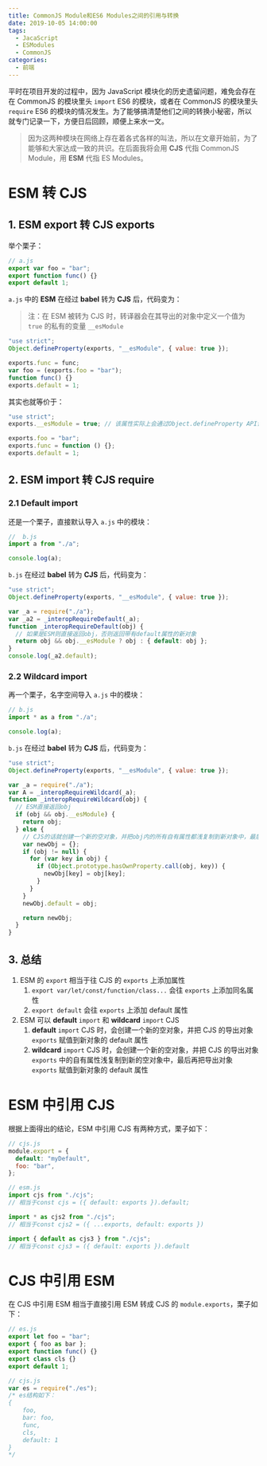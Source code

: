 ```yaml
---
title: CommonJS Module和ES6 Modules之间的引用与转换
date: 2019-10-05 14:00:00
tags:
  - JacaScript
  - ESModules
  - CommonJS
categories:
  - 前端
---
```


平时在项目开发的过程中，因为 JavaScript 模块化的历史遗留问题，难免会存在在 CommonJS 的模块里头 `import` ES6 的模块，或者在 CommonJS 的模块里头 `require` ES6 的模块的情况发生。为了能够搞清楚他们之间的转换小秘密，所以就专门记录一下，方便日后回顾，顺便上来水一文。

> 因为这两种模块在网络上存在着各式各样的叫法，所以在文章开始前，为了能够和大家达成一致的共识。在后面我将会用 **CJS** 代指 CommonJS Module，用 **ESM** 代指 ES Modules。

# ESM 转 CJS

## 1. ESM export 转 CJS exports

举个栗子：

```javascript
// a.js
export var foo = "bar";
export function func() {}
export default 1;
```

`a.js` 中的 **ESM** 在经过 **babel** 转为 **CJS** 后，代码变为：

> 注：在 ESM 被转为 CJS 时，转译器会在其导出的对象中定义一个值为 `true` 的私有的变量 `__esModule`

```javascript
"use strict";
Object.defineProperty(exports, "__esModule", { value: true });

exports.func = func;
var foo = (exports.foo = "bar");
function func() {}
exports.default = 1;
```

其实也就等价于：

```javascript
"use strict";
exports.__esModule = true; // 该属性实际上会通过Object.defineProperty API设置为不可枚举

exports.foo = "bar";
exports.func = function () {};
exports.default = 1;
```
<!--more-->

## 2. ESM import 转 CJS require

### 2.1 Default import

还是一个栗子，直接默认导入 `a.js` 中的模块：

```javascript
//  b.js
import a from "./a";

console.log(a);
```

`b.js` 在经过 **babel** 转为 **CJS** 后，代码变为：

```javascript
"use strict";
Object.defineProperty(exports, "__esModule", { value: true });

var _a = require("./a");
var _a2 = _interopRequireDefault(_a);
function _interopRequireDefault(obj) {
  // 如果是ESM则直接返回obj，否则返回带有default属性的新对象
  return obj && obj.__esModule ? obj : { default: obj };
}
console.log(_a2.default);
```

### 2.2 Wildcard import

再一个栗子，名字空间导入 `a.js` 中的模块：

```javascript
// b.js
import * as a from "./a";

console.log(a);
```

`b.js` 在经过 **babel** 转为 **CJS** 后，代码变为：

```javascript
"use strict";
Object.defineProperty(exports, "__esModule", { value: true });

var _a = require("./a");
var A = _interopRequireWildcard(_a);
function _interopRequireWildcard(obj) {
  // ESM直接返回obj
  if (obj && obj.__esModule) {
    return obj;
  } else {
    // CJS的话就创建一个新的空对象，并把obj内的所有自有属性都浅复制到新对象中，最后再把obj赋值给新对象的default属性
    var newObj = {};
    if (obj != null) {
      for (var key in obj) {
        if (Object.prototype.hasOwnProperty.call(obj, key)) {
          newObj[key] = obj[key];
        }
      }
    }
    newObj.default = obj;

    return newObj;
  }
}
```

## 3. 总结

1. ESM 的 `export` 相当于往 CJS 的 `exports` 上添加属性
   1. `export var/let/const/function/class...` 会往 `exports` 上添加同名属性
   2. `export default` 会往 `exports` 上添加 default 属性
2. ESM 可以 **default** `import` 和 **wildcard** `import` CJS
   1. **default** `import` CJS 时，会创建一个新的空对象，并把 CJS 的导出对象 `exports` 赋值到新对象的 default 属性
   2. **wildcard** `import` CJS 时，会创建一个新的空对象，并把 CJS 的导出对象 `exports` 中的自有属性浅复制到新的空对象中，最后再把导出对象 `exports` 赋值到新对象的 default 属性

# ESM 中引用 CJS

根据上面得出的结论，ESM 中引用 CJS 有两种方式，栗子如下：

```javascript
// cjs.js
module.export = {
  default: "myDefault",
  foo: "bar",
};
```

```javascript
// esm.js
import cjs from "./cjs";
// 相当于const cjs = ({ default: exports }).default;

import * as cjs2 from "./cjs";
// 相当于const cjs2 = ({ ...exports, default: exports })

import { default as cjs3 } from "./cjs";
// 相当于const cjs3 = ({ default: exports }).default
```

# CJS 中引用 ESM

在 CJS 中引用 ESM 相当于直接引用 ESM 转成 CJS 的 `module.exports`，栗子如下：

```javascript
// es.js
export let foo = "bar";
export { foo as bar };
export function func() {}
export class cls {}
export default 1;
```

```javascript
// cjs.js
var es = require("./es");
/* es结构如下：
{
    foo,
    bar: foo,
    func,
    cls,
    default: 1
}
*/
```
